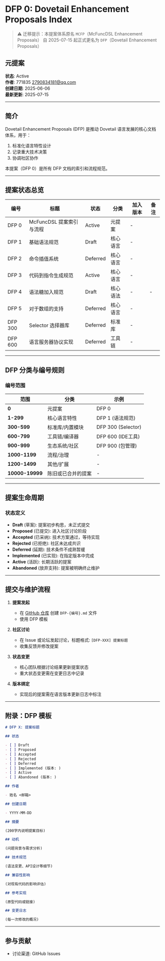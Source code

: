 # DFP 0: Dovetail Enhancement Proposals Index

> ⚠️ 迁移提示：本提案体系原名 `MCFP`（McFuncDSL Enhancement Proposals）
> 自 2025-07-15 起正式更名为 `DFP`（Dovetail Enhancement Proposals）

## 元提案

**状态**: Active  
**作者**: 771835 <2790834181@qq.com>  
**创建日期**: 2025-06-06  
**最新更新**: 2025-07-15

---

## 简介

Dovetail Enhancement Proposals (DFP) 是推动 Dovetail 语言发展的核心文档体系，用于：

1. 标准化语言特性设计
2. 记录重大技术决策
3. 协调社区协作

本提案（DFP 0）是所有 DFP 文档的索引和流程规范。

---

## 提案状态总览

| 编号      | 标题                | 状态       | 分类   | 加入版本 | 备注 |
|---------|-------------------|----------|------|------|----|
| DFP 0   | McFuncDSL 提案索引与流程 | Active   | 元提案  | -    |    |
| DFP 1   | 基础语法规范            | Draft    | 核心语言 | -    |    |
| DFP 2   | 命令插值系统            | Deferred | 核心语言 | -    |    |
| DFP 3   | 代码到指令生成规范         | Active   | 核心语言 | -    |    |
| DFP 4   | 语法糖加入规范           | Draft    | 核心语法 | -    | -  |
| DFP 5   | 对于数组的支持           | Deferred | 核心语言 | -    |    |
| DFP 300 | Selector 选择器库     | Deferred | 标准库  | -    |    |
| DFP 600 | 语言服务器协议实现         | Deferred | 工具链  | -    |    |

---

## DFP 分类与编号规则

### 编号范围

| 范围              | 分类        | 示例                 |
|-----------------|-----------|--------------------|
| **0**           | 元提案       | DFP 0              |
| **1-299**       | 核心语言特性    | DFP 1 (语法规范)       |
| **300-599**     | 标准库/内置模块  | DFP 300 (Selector) |
| **600-799**     | 工具链/编译器   | DFP 600 (IDE工具)    |
| **900-999**     | 生态系统/社区   | DFP 900 (包管理)      |
| **1000-1199**   | 流程/治理     | -                  |
| **1200-1499**   | 其他/扩展     | -                  |
| **10000-19999** | 陈旧或已合并的提案 | -                  |

---

## 提案生命周期

### 状态定义

- **Draft** (草案): 提案初步构思，未正式提交
- **Proposed** (已提交): 进入社区讨论阶段
- **Accepted** (已采纳): 技术方案通过，等待实现
- **Rejected** (已拒绝): 社区未达成共识
- **Deferred** (延期): 技术条件不成熟暂缓
- **Implemented** (已实现): 在指定版本中完成
- **Active** (活跃): 长期活跃的提案
- **Abandoned** (放弃支持): 提案被明确终止维护

---

## 提交与维护流程

1. **提案发起**
    - 在 [GitHub 仓库](https://github.com/your-repo) 创建 `DFP-{编号}.md` 文件
    - 使用 DFP 模板

2. **社区讨论**
    - 在 Issue 或论坛发起讨论，标题格式: `[DFP-XXX] 提案标题`
    - 收集反馈并修改提案

3. **状态变更**
    - 核心团队根据讨论结果更新提案状态
    - 重大状态变更需在变更日志中记录

4. **版本绑定**
    - 实现后的提案需在语言版本更新日志中标注

---

## 附录：DFP 模板

```markdown
# DFP X: 提案标题

## 状态

- [ ] Draft
- [ ] Proposed
- [ ] Accepted
- [ ] Rejected
- [ ] Deferred
- [ ] Implemented (版本: )
- [ ] Active
- [ ] Abandoned (版本: )

## 作者

- 姓名 <邮箱>

## 创建日期

- YYYY-MM-DD

## 摘要

(200字内说明提案目标)

## 动机

(问题背景与需求分析)

## 技术规范

(语法变更、API设计等细节)

## 兼容性影响

(对现有代码的影响评估)

## 参考实现

(原型代码或链接)

## 变更日志

(每一次修改的概况)
```

---

## 参与贡献

- 讨论渠道: GitHub Issues
